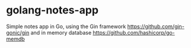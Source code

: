 # golang-notes-app

Simple notes app in Go, using the Gin framework https://github.com/gin-gonic/gin and in memory database https://github.com/hashicorp/go-memdb
